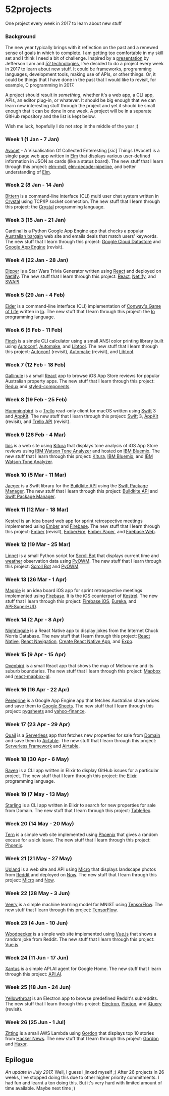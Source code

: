 # 52projects

One project every week in 2017 to learn about new stuff

### Background

The new year typically brings with it reflection on the past and a renewed sense of goals in which to complete. I am getting too comfortable in my skill set and I think I need a bit of challenge. Inspired by a [presentation](https://speakerdeck.com/jeffersonlam/reflections-from-52-weeks-52-projects) by Jefferson Lam and [52 technologies](https://github.com/shekhargulati/52-technologies-in-2016), I've decided to do a project every week in 2017 to learn about new stuff. It could be frameworks, programming languages, development tools, making use of APIs, or other things. Or, it could be things that I have done in the past that I would like to revisit, for example, C programming in 2017.

A project should result in *something*, whether it's a web app, a CLI app, APIs, an editor plug-in, or whatever. It should be big enough that we can learn new interesting stuff through the project and yet it should be small enough that it can be done in one week. A project will be in a separate GitHub repository and the list is kept below.

Wish me luck, hopefully I do not stop in the middle of the year ;)

### Week 1 (1 Jan - 7 Jan)

[Avocet](https://github.com/donny/avocet) - A Visualisation Of Collected Enteresting [*sic*] Things (Avocet) is a single page web app written in [Elm](http://elm-lang.org) that displays various user-defined information in JSON as cards (like a status board). The new stuff that I learn through this project: [elm-mdl](https://debois.github.io/elm-mdl/), [elm-decode-pipeline](https://github.com/NoRedInk/elm-decode-pipeline), and better understanding of [Elm](http://elm-lang.org).

### Week 2 (8 Jan - 14 Jan)

[Bittern](https://github.com/donny/bittern) is a command-line interface (CLI) multi user chat system written in [Crystal](https://crystal-lang.org) using TCP/IP socket connection. The new stuff that I learn through this project: the [Crystal](https://crystal-lang.org) programming language.

### Week 3 (15 Jan - 21 Jan)

[Cardinal](https://github.com/donny/cardinal) is a Python [Google App Engine](https://cloud.google.com/appengine/) app that checks a popular [Australian bargain](https://www.ozbargain.com.au/) web site and emails deals that match users' keywords. The new stuff that I learn through this project: [Google Cloud Datastore](https://cloud.google.com/datastore/) and [Google App Engine](https://cloud.google.com/appengine/) (revisit).

### Week 4 (22 Jan - 28 Jan)

[Dipper](https://github.com/donny/dipper) is a Star Wars Trivia Generator written using [React](https://facebook.github.io/react/) and deployed on [Netlify](https://www.netlify.com). The new stuff that I learn through this project: [React](https://facebook.github.io/react/), [Netlify](https://www.netlify.com), and [SWAPI](https://swapi.co).

### Week 5 (29 Jan - 4 Feb)

[Eider](https://github.com/donny/eider) is a command-line interface (CLI) implementation of [Conway's Game of Life](https://en.wikipedia.org/wiki/Conway's_Game_of_Life) written in [Io](http://iolanguage.org). The new stuff that I learn through this project: the [Io](http://iolanguage.org) programming language.

### Week 6 (5 Feb - 11 Feb)

[Finch](https://github.com/donny/finch) is a simple CLI calculator using a small ANSI color printing library built using [Autoconf](https://www.gnu.org/software/autoconf/autoconf.html), [Automake](https://www.gnu.org/software/automake/), and [Libtool](https://www.gnu.org/software/libtool/). The new stuff that I learn through this project: [Autoconf](https://www.gnu.org/software/autoconf/autoconf.html) (revisit), [Automake](https://www.gnu.org/software/automake/) (revisit), and [Libtool](https://www.gnu.org/software/libtool/).

### Week 7 (12 Feb - 18 Feb)

[Gallinule](https://github.com/donny/gallinule) is a small [React](https://facebook.github.io/react/) app to browse iOS App Store reviews for popular Australian property apps. The new stuff that I learn through this project: [Redux](http://redux.js.org/) and [styled-components](https://styled-components.com).

### Week 8 (19 Feb - 25 Feb)

[Hummingbird](https://github.com/donny/hummingbird) is a [Trello](https://trello.com) read-only client for macOS written using [Swift](https://swift.org) 3 and [AppKit](https://developer.apple.com/reference/appkit). The new stuff that I learn through this project: [Swift](https://swift.org) 3, [AppKit](https://developer.apple.com/reference/appkit) (revisit), and [Trello API](https://developers.trello.com) (revisit).

### Week 9 (26 Feb - 4 Mar)

[Ibis](https://github.com/donny/ibis) is a web site using [Kitura](https://developer.ibm.com/swift/kitura/) that displays tone analysis of iOS App Store reviews using [IBM Watson Tone Analyzer](https://www.ibm.com/watson/developercloud/tone-analyzer.html) and hosted on [IBM Bluemix](https://developer.ibm.com/swift/swift-on-ibm-cloud/). The new stuff that I learn through this project: [Kitura](https://developer.ibm.com/swift/kitura/), [IBM Bluemix](https://developer.ibm.com/swift/swift-on-ibm-cloud/), and [IBM Watson Tone Analyzer](https://www.ibm.com/watson/developercloud/tone-analyzer.html).

### Week 10 (5 Mar - 11 Mar)

[Jaeger](https://github.com/donny/jaeger) is a Swift library for the [Buildkite API](https://buildkite.com/docs/rest-api) using the [Swift Package Manager](https://swift.org/package-manager). The new stuff that I learn through this project: [Buildkite API](https://buildkite.com/docs/rest-api) and [Swift Package Manager](https://swift.org/package-manager).

### Week 11 (12 Mar - 18 Mar)

[Kestrel](https://github.com/donny/kestrel) is an idea board web app for sprint retrospective meetings implemented using [Ember](http://emberjs.com) and [Firebase](https://firebase.google.com). The new stuff that I learn through this project: [Ember](http://emberjs.com) (revisit), [EmberFire](https://github.com/firebase/emberfire), [Ember Paper](http://miguelcobain.github.io/ember-paper), and [Firebase Web](https://firebase.google.com/docs/web/setup).

### Week 12 (19 Mar - 25 Mar)

[Linnet](https://github.com/donny/linnet) is a small Python script for [Scroll Bot](https://shop.pimoroni.com/products/scroll-bot-pi-zero-w-project-kit) that displays current time and [weather](http://openweathermap.org) observation data using [PyOWM](https://github.com/csparpa/pyowm). The new stuff that I learn through this project: [Scroll Bot](https://shop.pimoroni.com/products/scroll-bot-pi-zero-w-project-kit) and [PyOWM](https://github.com/csparpa/pyowm).

### Week 13 (26 Mar - 1 Apr)

[Magpie](https://github.com/donny/magpie) is an idea board iOS app for sprint retrospective meetings implemented using [Firebase](https://firebase.google.com). It is the iOS counterpart of [Kestrel](https://github.com/donny/kestrel). The new stuff that I learn through this project: [Firebase iOS](https://firebase.google.com/docs/ios/setup), [Eureka](https://github.com/xmartlabs/Eureka), and [APESuperHUD](https://github.com/apegroup/APESuperHUD).

### Week 14 (2 Apr - 8 Apr)

[Nightingale](https://github.com/donny/nightingale) is a React Native app to display jokes from the Internet Chuck Norris Database. The new stuff that I learn through this project: [React Native](https://facebook.github.io/react-native/), [React Navigation](https://reactnavigation.org), [Create React Native App](https://github.com/react-community/create-react-native-app), and [Expo](https://expo.io).

### Week 15 (9 Apr - 15 Apr)

[Ovenbird](https://github.com/donny/ovenbird) is a small React app that shows the map of Melbourne and its suburb boundaries. The new stuff that I learn through this project: [Mapbox](https://www.mapbox.com) and [react-mapbox-gl](https://github.com/alex3165/react-mapbox-gl).

### Week 16 (16 Apr - 22 Apr)

[Peregrine](https://github.com/donny/peregrine) is a Google App Engine app that fetches Australian share prices and save them to [Google Sheets](https://www.google.com.au/sheets/about/). The new stuff that I learn through this project: [pygsheets](https://github.com/nithinmurali/pygsheets) and [yahoo-finance](https://github.com/lukaszbanasiak/yahoo-finance).

### Week 17 (23 Apr - 29 Apr)

[Quail](https://github.com/donny/quail) is a [Serverless](https://serverless.com) app that fetches new properties for sale from [Domain](https://www.domain.com.au) and save them to [Airtable](https://airtable.com). The new stuff that I learn through this project: [Serverless Framework](https://serverless.com) and [Airtable](https://airtable.com).

### Week 18 (30 Apr - 6 May)

[Raven](https://github.com/donny/raven) is a CLI app written in Elixir to display GitHub issues for a particular project. The new stuff that I learn through this project: the [Elixir](http://elixir-lang.org) programming language.

### Week 19 (7 May - 13 May)

[Starling](https://github.com/donny/starling) is a CLI app written in Elixir to search for new properties for sale from Domain. The new stuff that I learn through this project: [TableRex](https://github.com/djm/table_rex).

### Week 20 (14 May - 20 May)

[Tern](https://github.com/donny/tern) is a simple web site implemented using [Phoenix](http://www.phoenixframework.org) that gives a random excuse for a sick leave. The new stuff that I learn through this project: [Phoenix](http://www.phoenixframework.org).

### Week 21 (21 May - 27 May)

[Upland](https://github.com/donny/upland) is a web site and API using [Micro](https://github.com/zeit/micro) that displays landscape photos from [Reddit](https://www.reddit.com/r/EarthPorn/) and deployed on [Now](https://zeit.co/now). The new stuff that I learn through this project: [Micro](https://github.com/zeit/micro) and [Now](https://zeit.co/now).

### Week 22 (28 May - 3 Jun)

[Veery](https://github.com/donny/veery) is a simple machine learning model for MNIST using [TensorFlow](https://www.tensorflow.org). The new stuff that I learn through this project: [TensorFlow](https://www.tensorflow.org).

### Week 23 (4 Jun - 10 Jun)

[Woodpecker](https://github.com/donny/woodpecker) is a simple web site implemented using [Vue.js](https://vuejs.org) that shows a random joke from Reddit. The new stuff that I learn through this project: [Vue.js](https://vuejs.org).

### Week 24 (11 Jun - 17 Jun)

[Xantus](https://github.com/donny/xantus) is a simple API.AI agent for Google Home. The new stuff that I learn through this project: [API.AI](https://api.ai).

### Week 25 (18 Jun - 24 Jun)

[Yellowthroat](https://github.com/donny/yellowthroat) is an Electron app to browse predefined Reddit's subreddits. The new stuff that I learn through this project: [Electron](https://electron.atom.io), [Photon](http://photonkit.com), and [jQuery](https://jquery.com) (revisit).

### Week 26 (25 Jun - 1 Jul)

[Zitting](https://github.com/donny/zitting) is a small AWS Lambda using [Gordon](https://github.com/jorgebastida/gordon) that displays top 10 stories from [Hacker News](https://news.ycombinator.com). The new stuff that I learn through this project: [Gordon](https://github.com/jorgebastida/gordon) and [Haxor](https://github.com/avinassh/haxor).

## Epilogue

*An update in July 2017.* Well, I guess I jinxed myself ;) After 26 projects in 26 weeks, I've stopped doing this due to other higher priority commitments. I had fun and learnt a ton doing this. But it's very hard with limited amount of time available. Maybe next time ;)
